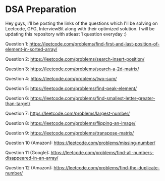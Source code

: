 # DSA Preparation
Hey guys, I'll be posting the links of the questions which I'll be solving on Leetcode, GFG, InterviewBit along with their optimized solution.
I will be updating this repository with atleast 1 question everyday :)

Question 1:
https://leetcode.com/problems/find-first-and-last-position-of-element-in-sorted-array/


Question 2:
https://leetcode.com/problems/search-insert-position/


Question 3:
https://leetcode.com/problems/search-a-2d-matrix/


Question 4:
https://leetcode.com/problems/two-sum/


Question 5:
https://leetcode.com/problems/find-peak-element/


Question 6:
https://leetcode.com/problems/find-smallest-letter-greater-than-target/


Question 7:
https://leetcode.com/problems/largest-number/


Question 8:
https://leetcode.com/problems/flipping-an-image/


Question 9:
https://leetcode.com/problems/transpose-matrix/


Question 10 (Amazon):
https://leetcode.com/problems/missing-number/


Question 11 (Google):
https://leetcode.com/problems/find-all-numbers-disappeared-in-an-array/


Question 12 (Amazon):
https://leetcode.com/problems/find-the-duplicate-number/
